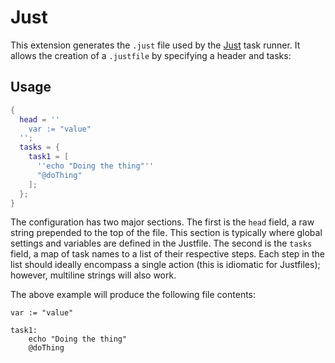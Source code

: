 # Just

This extension generates the `.just` file used by the [Just][1] task runner. It
allows the creation of a `.justfile` by specifying a header and tasks:

## Usage

```nix
{
  head = ''
    var := "value"
  '';
  tasks = {
    task1 = [
      ''echo "Doing the thing"''
      "@doThing"
    ];
  };
}
```

The configuration has two major sections. The first is the `head` field, a raw
string prepended to the top of the file. This section is typically where global
settings and variables are defined in the Justfile. The second is the `tasks`
field, a map of task names to a list of their respective steps. Each step in the
list should ideally encompass a single action (this is idiomatic for Justfiles);
however, multiline strings will also work.

The above example will produce the following file contents:

```just
var := "value"

task1:
    echo "Doing the thing"
    @doThing
```

[1]: https://github.com/casey/just
